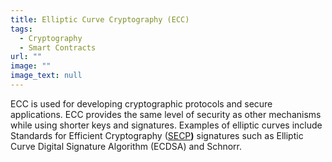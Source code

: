 ```yaml
---
title: Elliptic Curve Cryptography (ECC)
tags:
  - Cryptography
  - Smart Contracts
url: ""
image: ""
image_text: null
---
```


ECC is used for developing cryptographic protocols and secure applications. ECC provides the same level of security as other mechanisms while using shorter keys and signatures. Examples of elliptic curves include Standards for Efficient Cryptography ([SECP](https://www.essentialcardano.io/glossary/secp)**)** signatures such as Elliptic Curve Digital Signature Algorithm (ECDSA) and Schnorr.

